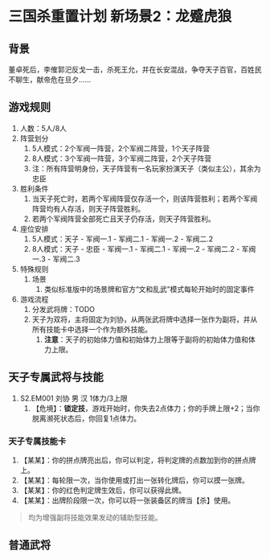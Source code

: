 # 三国杀重置计划 新场景2：龙蹙虎狼

## 背景

董卓死后，李傕郭汜反戈一击，杀死王允，并在长安混战，争夺天子百官，百姓民不聊生，献帝危在旦夕……

## 游戏规则

1. 人数：5人/8人
2. 阵营划分
   1. 5人模式：2个军阀一阵营，2个军阀二阵营，1个天子阵营
   2. 8人模式：3个军阀一阵营，3个军阀二阵营，2个天子阵营
   3. 注：所有阵营明身份，天子阵营有一名玩家扮演天子（类似主公），其余为忠臣
3. 胜利条件
   1. 当天子死亡时，若两个军阀阵营仅存活一个，则该阵营胜利；若两个军阀阵营均有人存活，则天子阵营胜利。
   2. 若两个军阀阵营全部死亡且天子仍存活，则天子阵营胜利。
4. 座位安排
   1. 5人模式：天子 - 军阀一.1 - 军阀二.1 - 军阀一.2 - 军阀二.2
   2. 8人模式：天子 - 忠臣 - 军阀一.1 - 军阀二.1 - 军阀一.2 - 军阀二.2 - 军阀一.3 - 军阀二.3
5. 特殊规则
   1. 场景
      1. 类似标准版中的场景牌和官方“文和乱武”模式每轮开始时的固定事件
6. 游戏流程
   1. 分发武将牌：TODO
   2. 天子为双将，主将固定为刘协，从两张武将牌中选择一张作为副将，并从所有技能卡中选择一个作为额外技能。
      1. **注意**：天子的初始体力值和初始体力上限等于副将的初始体力值和体力上限。


## 天子专属武将与技能

1. S2.EM001 刘协 男 汉 1体力/3上限
   1. 【危境】：**锁定技**，游戏开始时，你失去2点体力；你的手牌上限+2；当你脱离濒死状态后，你回复1点体力。

### 天子专属技能卡

1. 【某某】：你的拼点牌亮出后，你可以判定，将判定牌的点数加到你的拼点牌上。
2. 【某某】：每轮限一次，当你使用或打出一张转化牌后，你可以摸一张牌。
3. 【某某】：你的红色判定牌生效后，你可以获得此牌。
4. 【某某】：出牌阶段限一次，你可以将一张装备区的牌当【杀】使用。

> 均为增强副将技能效果发动的辅助型技能。

## 普通武将
